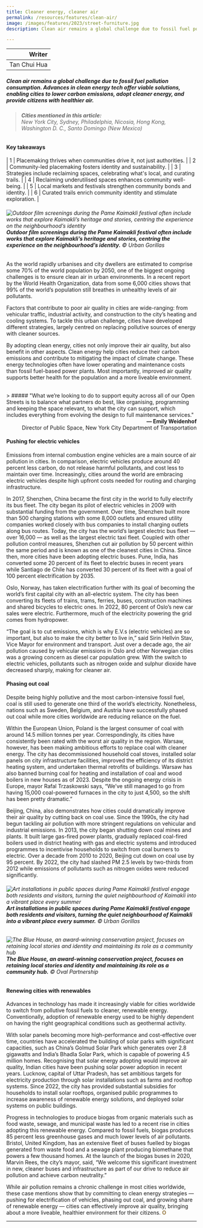 ```yaml
---
title: Cleaner energy, cleaner air
permalink: /resources/features/clean-air/
image: /images/features/2023/street-furniture.jpg
description: Clean air remains a global challenge due to fossil fuel pollution consumption. Advances in clean energy tech offer viable solutions, enabling cities to lower carbon emissions, adopt cleaner energy, and provide citizens with healthier air. 

---
```


| Writer | 
| ---: |
| Tan Chui Hua |

##### Clean air remains a global challenge due to fossil fuel pollution consumption. Advances in clean energy tech offer viable solutions, enabling cities to lower carbon emissions, adopt cleaner energy, and provide citizens with healthier air. 

> ###### **Cities mentioned in this article:** <br> New York City, Sydney, Philadelphia, Nicosia, Hong Kong, Washington D. C., Santo Domingo (New Mexico)

#### **Key takeaways**

| 1 | Placemaking thrives when communities drive it, not just authorities. |
| 2 | Community-led placemaking fosters identity and sustainability. |
| 3 | Strategies include reclaiming spaces, celebrating what's local, and curating trails. |
| 4 | Reclaiming underutilised spaces enhances community well-being. |
| 5 | Local markets and festivals strengthen community bonds and identity. |
| 6 | Curated trails enrich community identity and stimulate exploration. |

###### ![Outdoor film screenings during the Pame Kaimakli festival often include works that explore Kaimakli’s heritage and stories, centring the experience on the neighbourhood’s identity](/images/features/2023/kaimakli1.jpg/)**Outdoor film screenings during the Pame Kaimakli festival often include works that explore Kaimakli’s heritage and stories, centring the experience on the neighbourhood’s identity.** © Urban Gorillas

As the world rapidly urbanises and city dwellers are estimated to comprise some 70% of the world population by 2050, one of the biggest ongoing challenges is to ensure clean air in urban environments. In a recent report by the World Health Organization, data from some 6,000 cities shows that 99% of the world’s population still breathes in unhealthy levels of air pollutants. 

Factors that contribute to poor air quality in cities are wide-ranging: from vehicular traffic, industrial activity, and construction to the city’s heating and cooling systems. To tackle this urban challenge, cities have developed different strategies, largely centred on replacing pollutive sources of energy with cleaner sources.

By adopting clean energy, cities not only improve their air quality, but also benefit in other aspects. Clean energy help cities reduce their carbon emissions and contribute to mitigating the impact of climate change. These energy technologies often have lower operating and maintenance costs than fossil fuel-based power plants. Most importantly, improved air quality supports better health for the population and a more liveable environment. 

<br>
> ##### "What we’re looking to do to support equity across all of our Open Streets is to balance what partners do best, like organising, programming and keeping the space relevant, to what the city can support, which includes everything from evolving the design to full maintenance services."

<div align="right"><b>— Emily Weidenhof</b> <br>Director of Public Space, New York City Department of Transportation</div>

#### **Pushing for electric vehicles**

Emissions from internal combustion engine vehicles are a main source of air pollution in cities. In comparison, electric vehicles produce around 40 percent less carbon, do not release harmful pollutants, and cost less to maintain over time. Increasingly, cities around the world are embracing electric vehicles despite high upfront costs needed for routing and charging infrastructure.

In 2017, Shenzhen, China became the first city in the world to fully electrify its bus fleet. The city began its pilot of electric vehicles in 2009 with substantial funding from the government. Over time, Shenzhen built more than 500 charging stations with some 8,000 outlets and ensured utility companies worked closely with bus companies to install charging outlets along bus routes. Today, the city has the world’s largest electric bus fleet — over 16,000 — as well as the largest electric taxi fleet. Coupled with other pollution control measures, Shenzhen cut air pollution by 50 percent within the same period and is known as one of the cleanest cities in China. Since then, more cities have been adopting electric buses. Pune, India, has converted some 20 percent of its fleet to electric buses in recent years while Santiago de Chile has converted 30 percent of its fleet with a goal of 100 percent electrification by 2035.

Oslo, Norway, has taken electrification further with its goal of becoming the world’s first capital city with an all-electric system. The city has been converting its fleets of trains, trams, ferries, buses, construction machines and shared bicycles to electric ones. In 2022, 80 percent of Oslo’s new car sales were electric. Furthermore, much of the electricity powering the grid comes from hydropower. 

“The goal is to cut emissions, which is why E.V.s (electric vehicles) are so important, but also to make the city better to live in,” said Sirin Hellvin Stav, Vice Mayor for environment and transport. Just over a decade ago, the air pollution caused by vehicular emissions in Oslo and other Norwegian cities was a growing concern as diesel car population grew. With the switch to electric vehicles, pollutants such as nitrogen oxide and sulphur dioxide have decreased sharply, making for cleaner air. 

#### **Phasing out coal**

Despite being highly pollutive and the most carbon-intensive fossil fuel, coal is still used to generate one third of the world’s electricity. Nonetheless, nations such as Sweden, Belgium, and Austria have successfully phased out coal while more cities worldwide are reducing reliance on the fuel.

Within the European Union, Poland is the largest consumer of coal with around 14.5 million tonnes per year. Correspondingly, its cities have consistently been rated with the worst air quality in the region. Warsaw, however, has been making ambitious efforts to replace coal with cleaner energy. The city has decommissioned household coal stoves, installed solar panels on city infrastructure facilities, improved the efficiency of its district heating system, and undertaken thermal retrofits of buildings. Warsaw has also banned burning coal for heating and installation of coal and wood boilers in new houses as of 2023. Despite the ongoing energy crisis in Europe, mayor Rafal Trzaskowski says, “We’ve still managed to go from having 15,000 coal-powered furnaces in the city to just 4,500, so the shift has been pretty dramatic.”

Beijing, China, also demonstrates how cities could dramatically improve their air quality by cutting back on coal use. Since the 1990s, the city had begun tackling air pollution with more stringent regulations on vehicular and industrial emissions.  In 2013, the city began shutting down coal mines and plants. It built large gas-fired power plants, gradually replaced coal-fired boilers used in district heating with gas and electric systems and introduced programmes to incentivise households to switch from coal burners to electric. Over a decade from 2010 to 2020, Beijing cut down on coal use by 95 percent. By 2022, the city had slashed PM 2.5 levels by two-thirds from 2012 while emissions of pollutants such as nitrogen oxides were reduced significantly.

###### ![Art installations in public spaces during Pame Kaimakli festival engage both residents and visitors, turning the quiet neighbourhood of Kaimakli into a vibrant place every summer](/images/features/2023/kaimakli2.jpg/)**Art installations in public spaces during Pame Kaimakli festival engage both residents and visitors, turning the quiet neighbourhood of Kaimakli into a vibrant place every summer.** © Urban Gorillas

###### ![The Blue House, an award-winning conservation project, focuses on retaining local stories and identity and maintaining its role as a community hub](/images/features/2023/blue-house1.jpg/)**The Blue House, an award-winning conservation project, focuses on retaining local stories and identity and maintaining its role as a community hub.** © Oval Partnership

#### **Renewing cities with renewables**

Advances in technology has made it increasingly viable for cities worldwide to switch from pollutive fossil fuels to cleaner, renewable energy. Conventionally, adoption of renewable energy used to be highly dependent on having the right geographical conditions such as geothermal activity. 

With solar panels becoming more high-performance and cost-effective over time, countries have accelerated the building of solar parks with significant capacities, such as China’s Golmud Solar Park which generates over 2.8 gigawatts and India’s Bhadla Solar Park, which is capable of powering 4.5 million homes. Recognising that solar energy adopting would improve air quality, Indian cities have been pushing solar power adoption in recent years. Lucknow, capital of Uttar Pradesh, has set ambitious targets for electricity production through solar installations such as farms and rooftop systems. Since 2022, the city has provided substantial subsidies for households to install solar rooftops, organised public programmes to increase awareness of renewable energy solutions, and deployed solar systems on public buildings.

Progress in technologies to produce biogas from organic materials such as food waste, sewage, and municipal waste has led to a recent rise in cities adopting this renewable energy. Compared to fossil fuels, biogas produces 85 percent less greenhouse gases and much lower levels of air pollutants. Bristol, United Kingdom, has an extensive fleet of buses fuelled by biogas generated from waste food and a sewage plant producing biomethane that powers a few thousand homes. At the launch of the biogas buses in 2020, Marvin Rees, the city’s mayor, said, “We welcome this significant investment in new, cleaner buses and infrastructure as part of our drive to reduce air pollution and achieve carbon neutrality.”

While air pollution remains a chronic challenge in most cities worldwide, these case mentions show that by committing to clean energy strategies — pushing for electrification of vehicles, phasing out coal, and growing share of renewable energy — cities can effectively improve air quality, bringing about a more liveable, healthier environment for their citizens. <b><font color="#967942">O</font></b>

---

[^1]: The World Bank. (2023, April 3). _Urban development_.
[^2]: World Health Organization. (2022, April 4). _Billions of people still breathe unhealthy air: new WHO data_. 
[^3]: Tan, Christopher. (2021, June 18). _Are electric vehicles really greener?_ The Straits Times.
[^4]: Poon, Linda. (2018, May 9). _How China took charge of the electric bus revolution_. Bloomberg.; Wiedenbach, Annette. (2021, June 13). _Spotlight: Shenzhen has transformed to one of China’s cities with the lowest air pollution rate_. Climate Scorecard.
[^5]: Nylander, Johan. (2018, June 17). _Dirty cousin no more: Shenzhen’s green quest leaves Hong Kong miles behind._ South China Morning Post.
[^6]: Didmishe, Shashank. (2023, August 24). _PMPML to add 192 e-buses by December._ The Times of India.; Teng, Rachel. (2023, September 22. _How Santiago became one of the first cities to electrify public transport at scale._ GovInsider.
[^7]: Schengenvisa News. (2023, June 7). _Norway’s Oslo aims to become world’s first emissions-free city by 2030._
[^8]: Ewing, Jack. (2023, May 8). _In Norway, the electric vehicle future has already arrived._ The New York Times.
[^9]: Ibid.
[^10]: Ibid. 
[^11]: Røsjø, Bjarne. (2012, June 27). _Bad air quality in Norwegian cities – but solutions are possible._ NILU.  
[^12]: Ewing, Jack. (2023, May 8). _In Norway, the electric vehicle future has already arrived._ The New York Times.
[^13]: U.S. Energy Information Administration. _Coal explained._
[^14]: International Energy Agency. _Coal._
[^15]: Eurostat. (2023, June 22). _Coal production and consumption up in 2022._ Dalton, David. (2023, September 22). _Poland/Three SMRs could meet 80% of Warsaw’s district energy needs, says report._ Nucnet.
[^16]: Mayors of Europe. _Two Polish mayors united against the air pollution._
[^17]: C40 Cities. (2017, September). _Cities100: Warsaw – district heating upgrades cut air pollution._
[^18]: European Regional Committee. (2022, October 6). _Direct EU funds for cities and regions to tackle the energy crisis is a key priority of Rafal Trzaskowski, Mayor of Warsaw, as new chair of the European Committee of the Regions’ ENVE Commission._ 
[^19]: Muratorplus. (2023, October 1). _Zakaz palenia węglem w Warszawie od 1 października 2023. Będą kontrole i kary za łamanie przepisów!_
[^20]: Hernandez-Morales, Aitor. (2023, February 16). _Living cities: Deadly wood-burning stoves – Wales blocks new road plans – Warsaw’s pollution progress._ Politico. 
[^21]: Bradsher, Keith and Clifford Krauss. (2022, November 10). _China is burning more coal, a growing climate challenge._ The New York Times.
[^22]: Statista. _Average annual PM2.5 air pollution levels in Beijing, China between 2012 and 2022._
[^23]: CCAC Secretariat. (2019, March 9). _Beijing’s air quality improvements are a model for other cities._ Climate & Clean Air Coalition.
[^24]: Carrington, Damian. (2023, July 6). _‘Revolutionary’ solar power cell innovations break key energy threshold._ The Guardian.
[^25]: Wolfe, Philip. (2021, September 23). _The world’s largest solar parks._ PV Magazine. 
[^26]: O’Malley, James. (2022, November 23). _India is harnessing renewable energy through the world’s biggest solar far. Here’s how it happened._ Business Insider.
[^27]: Chauhan, Arvind. (2022, May 7). _Lucknow: Rise in power demand, LESA asks residents to opt for roof top solar plant._ The Times of India.; The Times of India. (2022, November 17). _Uttar Pradesh’s new solar policy targets 22kMW power in five years._; Department of Additional Sources of Energy, Government of Uttar Pradesh. (2022). _Uttar Pradesh Solar Energy Policy – 2022._
[^28]: FirstGroup. (2020, February 10). _New bio-methane gas bus filling station opens in Bristol._
[^29]: Ibid; Geneco. (2023). _Green gas power for Bristol homes._
